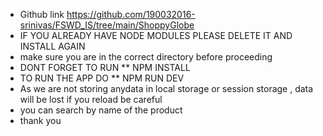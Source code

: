 - Github link https://github.com/190032016-srinivas/FSWD_IS/tree/main/ShoppyGlobe
- IF YOU ALREADY HAVE NODE MODULES PLEASE DELETE IT AND INSTALL AGAIN
- make sure you are in the correct directory before proceeding
- DONT FORGET TO RUN \*\* NPM INSTALL
- TO RUN THE APP DO \*\* NPM RUN DEV
- As we are not storing anydata in local storage or session storage , data will be lost if you reload be careful
- you can search by name of the product
- thank you
